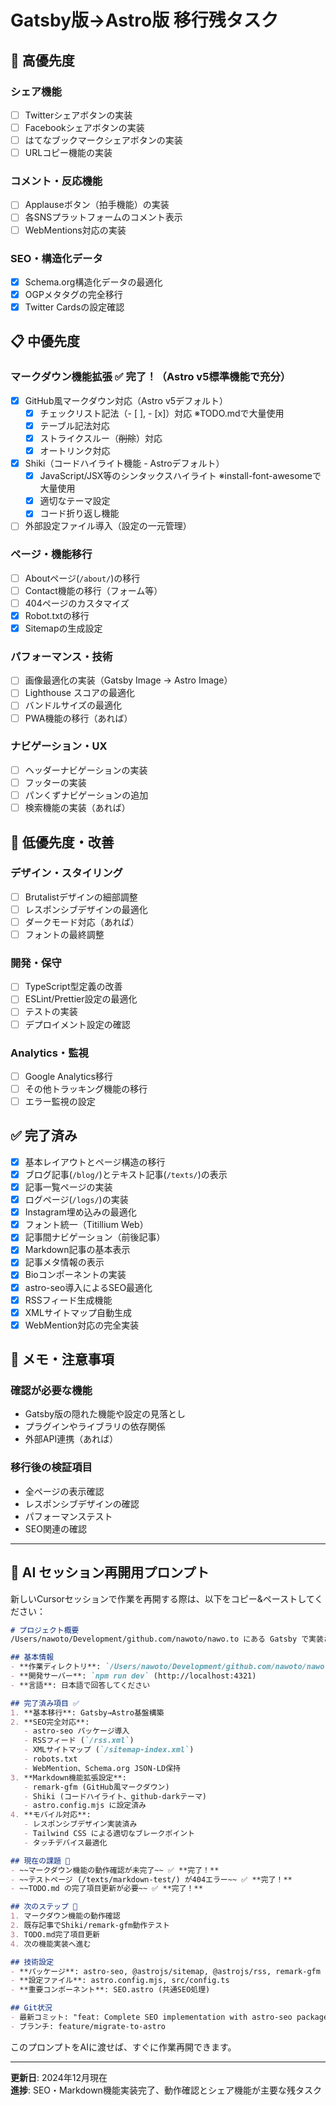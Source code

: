 # Gatsby版→Astro版 移行残タスク

## 🚨 高優先度

### シェア機能
- [ ] Twitterシェアボタンの実装
- [ ] Facebookシェアボタンの実装
- [ ] はてなブックマークシェアボタンの実装
- [ ] URLコピー機能の実装

### コメント・反応機能
- [ ] Applauseボタン（拍手機能）の実装
- [ ] 各SNSプラットフォームのコメント表示
- [ ] WebMentions対応の実装

### SEO・構造化データ
- [x] Schema.org構造化データの最適化
- [x] OGPメタタグの完全移行
- [x] Twitter Cardsの設定確認

## 📋 中優先度

### マークダウン機能拡張 ✅ **完了！（Astro v5標準機能で充分）**
- [x] GitHub風マークダウン対応（Astro v5デフォルト）
  - [x] チェックリスト記法（- [ ], - [x]）対応 ※TODO.mdで大量使用
  - [x] テーブル記法対応 
  - [x] ストライクスルー（~~削除~~）対応
  - [x] オートリンク対応
- [x] Shiki（コードハイライト機能 - Astroデフォルト）
  - [x] JavaScript/JSX等のシンタックスハイライト ※install-font-awesomeで大量使用
  - [x] 適切なテーマ設定
  - [x] コード折り返し機能
- [ ] 外部設定ファイル導入（設定の一元管理）

### ページ・機能移行
- [ ] Aboutページ(`/about/`)の移行
- [ ] Contact機能の移行（フォーム等）
- [ ] 404ページのカスタマイズ
- [x] Robot.txtの移行
- [x] Sitemapの生成設定

### パフォーマンス・技術
- [ ] 画像最適化の実装（Gatsby Image → Astro Image）
- [ ] Lighthouse スコアの最適化
- [ ] バンドルサイズの最適化
- [ ] PWA機能の移行（あれば）

### ナビゲーション・UX
- [ ] ヘッダーナビゲーションの実装
- [ ] フッターの実装
- [ ] パンくずナビゲーションの追加
- [ ] 検索機能の実装（あれば）

## 🔧 低優先度・改善

### デザイン・スタイリング
- [ ] Brutalistデザインの細部調整
- [ ] レスポンシブデザインの最適化
- [ ] ダークモード対応（あれば）
- [ ] フォントの最終調整

### 開発・保守
- [ ] TypeScript型定義の改善
- [ ] ESLint/Prettier設定の最適化
- [ ] テストの実装
- [ ] デプロイメント設定の確認

### Analytics・監視
- [ ] Google Analytics移行
- [ ] その他トラッキング機能の移行
- [ ] エラー監視の設定

## ✅ 完了済み

- [x] 基本レイアウトとページ構造の移行
- [x] ブログ記事(`/blog/`)とテキスト記事(`/texts/`)の表示
- [x] 記事一覧ページの実装
- [x] ログページ(`/logs/`)の実装
- [x] Instagram埋め込みの最適化
- [x] フォント統一（Titillium Web）
- [x] 記事間ナビゲーション（前後記事）
- [x] Markdown記事の基本表示
- [x] 記事メタ情報の表示
- [x] Bioコンポーネントの実装
- [x] astro-seo導入によるSEO最適化
- [x] RSSフィード生成機能
- [x] XMLサイトマップ自動生成
- [x] WebMention対応の完全実装

## 📝 メモ・注意事項

### 確認が必要な機能
- Gatsby版の隠れた機能や設定の見落とし
- プラグインやライブラリの依存関係
- 外部API連携（あれば）

### 移行後の検証項目
- 全ページの表示確認
- レスポンシブデザインの確認
- パフォーマンステスト
- SEO関連の確認

---

## 🤖 AI セッション再開用プロンプト

新しいCursorセッションで作業を再開する際は、以下をコピー&ペーストしてください：

```markdown
# プロジェクト概要
/Users/nawoto/Development/github.com/nawoto/nawo.to にある Gatsby で実装された Web サイト(ブログ、プロフィールなど) を Astro 最新版に移行しています。

## 基本情報
- **作業ディレクトリ**: `/Users/nawoto/Development/github.com/nawoto/nawo.to/nawo.to-astro`
- **開発サーバー**: `npm run dev` (http://localhost:4321)
- **言語**: 日本語で回答してください

## 完了済み項目 ✅
1. **基本移行**: Gatsby→Astro基盤構築
2. **SEO完全対応**: 
   - astro-seo パッケージ導入
   - RSSフィード (`/rss.xml`)
   - XMLサイトマップ (`/sitemap-index.xml`)
   - robots.txt
   - WebMention、Schema.org JSON-LD保持
3. **Markdown機能拡張設定**:
   - remark-gfm (GitHub風マークダウン)
   - Shiki (コードハイライト、github-darkテーマ)
   - astro.config.mjs に設定済み
4. **モバイル対応**:
   - レスポンシブデザイン実装済み
   - Tailwind CSS による適切なブレークポイント
   - タッチデバイス最適化

## 現在の課題 🔧
- ~~マークダウン機能の動作確認が未完了~~ ✅ **完了！**
- ~~テストページ (/texts/markdown-test/) が404エラー~~ ✅ **完了！**
- ~~TODO.md の完了項目更新が必要~~ ✅ **完了！**

## 次のステップ 🎯
1. マークダウン機能の動作確認
2. 既存記事でShiki/remark-gfm動作テスト  
3. TODO.md完了項目更新
4. 次の機能実装へ進む

## 技術設定
- **パッケージ**: astro-seo, @astrojs/sitemap, @astrojs/rss, remark-gfm
- **設定ファイル**: astro.config.mjs, src/config.ts
- **重要コンポーネント**: SEO.astro (共通SEO処理)

## Git状況
- 最新コミット: "feat: Complete SEO implementation with astro-seo package"
- ブランチ: feature/migrate-to-astro
```

このプロンプトをAIに渡せば、すぐに作業再開できます。

---

**更新日**: 2024年12月現在  
**進捗**: SEO・Markdown機能実装完了、動作確認とシェア機能が主要な残タスク 